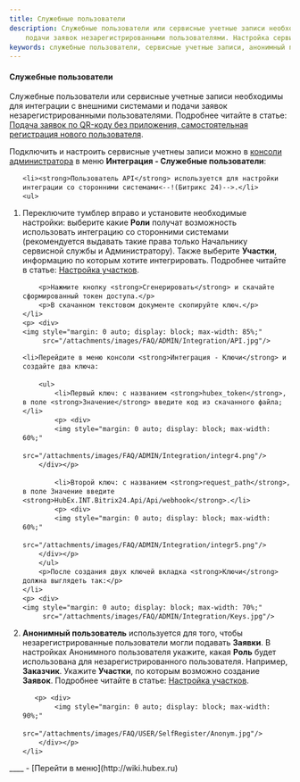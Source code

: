 ```yaml
---
title: Служебные пользователи
description: Служебные пользователи или сервисные учетные записи необходимы для интеграции с внешними системами (Битрикс 24) и
    подачи заявок незарегистрированными пользователями. Настройка сервисный учетных записей происходит в меню консоли администрирования Интеграция - Служебные пользователи.
keywords: служебные пользователи, сервисные учетные записи, анонимный пользователь, пользователь апи, пользователь api, hubex, хабекс, хубекс, хабикс
---
```


#### Служебные пользователи
<html>
<meta charset="utf-8">

</html>

<body>
<p>Служебные пользователи или сервисные учетные записи необходимы для интеграции с внешними системами <!--(Битрикс 24) -->и
    подачи заявок незарегистрированными пользователями. Подробнее читайте в статье: <!--<a
            href="https://wiki.hubex.ru/docs/FAQ/RU/admin/Integration.html">Пошаговая интеграция с Битрикс
        24</a>, --><a href="https://wiki.hubex.ru/docs/FAQ/RU/user/SelfRegister.html">Подача заявок по QR-коду без
        приложения, самостоятельная регистрация нового пользователя</a>. </p>

<p>Подключить и настроить сервисные учетнеы записи можно в <a
        href="https://wiki.hubex.ru/docs/FAQ/RU/admin/HowToEnterTheAdmin.html">консоли
    администратора</a> в меню <strong>Интеграция - Служебные пользователи</strong>:</p>
<ol>

    <li><strong>Пользователь API</strong> используется для настройки интеграции со сторонними системами<--!(Битрикс 24)-->.</li>
    <ul>
  <li>  Переключите тумблер
        вправо и установите необходимые настройки: выберите какие <strong>Роли</strong> получат
        возможность использовать интеграцию со сторонними системами (рекомендуется выдавать такие права только Начальнику
        сервисной службы и Администратору). 
        Также выберите <strong>Участки</strong>, информацию по которым хотите интегрировать. Подробнее читайте в статье: <a href="https://wiki.hubex.ru/docs/FAQ/RU/admin/Places.html">Настройка участков</a>.

        <p>Нажмите кнопку <strong>Сгенерировать</strong> и скачайте сформированный токен доступа.</p>
        <p>В скачанном текстовом документе скопируйте ключ.</p>
    </li>
    <p> <div>
    <img style="margin: 0 auto; display: block; max-width: 85%;"
         src="/attachments/images/FAQ/ADMIN/Integration/API.jpg"/>
</div></p>

    <li>Перейдите в меню консоли <strong>Интеграция - Ключи</strong> и создайте два ключа:

        <ul>
            <li>Первый ключ: с названием <strong>hubex_token</strong>, в поле <strong>Значение</strong> введите код из скачанного файла;</li>
            <p> <div>
            <img style="margin: 0 auto; display: block; max-width: 60%;"
                 src="/attachments/images/FAQ/ADMIN/Integration/integr4.png"/>
        </div></p>

            <li>Второй ключ: с названием <strong>request_path</strong>, в поле Значение введите <strong>HubEx.INT.Bitrix24.Api/Api/webhook</strong>.</li>
            <p> <div>
            <img style="margin: 0 auto; display: block; max-width: 60%;"
                 src="/attachments/images/FAQ/ADMIN/Integration/integr5.png"/>
        </div></p>
        </ul>
        <p>После создания двух ключей вкладка <strong>Ключи</strong> должна выглядеть так:</p>
    </li>
    <p> <div>
    <img style="margin: 0 auto; display: block; max-width: 70%;"
         src="/attachments/images/FAQ/ADMIN/Integration/Keys.jpg"/>
</div></p>
    </ul>
    <li><strong>Анонимный пользователь</strong> используется для того, чтобы незарегистрированные пользователи могли подавать <Strong>Заявки</Strong>.
        В настройках Анонимного пользователя укажите,
        какая <Strong>Роль</Strong> будет использована для незарегистрированного пользователя. Например,
        <Strong>Заказчик</Strong>. Укажите <Strong>Участки</Strong>, по которым возможно создание <Strong>Заявок</Strong>. Подробнее читайте в статье: <a href="https://wiki.hubex.ru/docs/FAQ/RU/admin/Places.html">Настройка участков</a>.
      
       <p> <div>
            <img style="margin: 0 auto; display: block; max-width: 90%;"
                 src="/attachments/images/FAQ/USER/SelfRegister/Anonym.jpg"/>
        </div></p>
    </li>
</ol>
</body>
____
- [Перейти в меню](http://wiki.hubex.ru)
